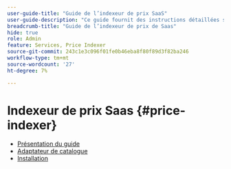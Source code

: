```yaml
---
user-guide-title: "Guide de l’indexeur de prix SaaS"
user-guide-description: "Ce guide fournit des instructions détaillées sur l’utilisation de l’indexeur de prix SaaS."
breadcrumb-title: "Guide de l’indexeur de prix de Saas"
hide: true
role: Admin
feature: Services, Price Indexer
source-git-commit: 243c1e3c096f01fe0b46eba8f80f89d3f82ba246
workflow-type: tm+mt
source-wordcount: '27'
ht-degree: 7%

---
```


# Indexeur de prix Saas {#price-indexer}

- [Présentation du guide](index.md)
- [Adaptateur de catalogue](catalog-adapter.md)
- [Installation](installation.md)

